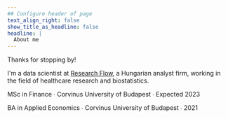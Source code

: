 ```yaml
---
## Configure header of page
text_align_right: false
show_title_as_headline: false
headline: |
  About me
---
```


<!-- this is a subheadline -->
Thanks for stopping by!

I'm a data scientist at [Research Flow](https://researchflow.hu/), a Hungarian analyst firm, working in the field of healthcare research and biostatistics.


<i class="fas fa-graduation-cap pr2"></i>MSc in Finance  &#8729;
 Corvinus University of Budapest  &#8729;  Expected 2023

<i class="fas fa-graduation-cap pr2"></i>BA in Applied Economics  &#8729;
    Corvinus University of Budapest  &#8729;  2021